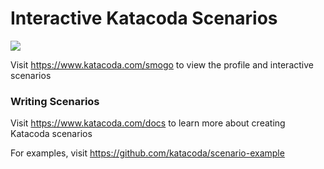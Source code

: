 # Interactive Katacoda Scenarios

[![](http://shields.katacoda.com/katacoda/smogo/count.svg)](https://www.katacoda.com/smogo "Get your profile on Katacoda.com")

Visit https://www.katacoda.com/smogo to view the profile and interactive scenarios

### Writing Scenarios
Visit https://www.katacoda.com/docs to learn more about creating Katacoda scenarios

For examples, visit https://github.com/katacoda/scenario-example
